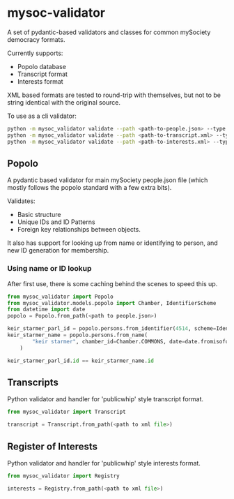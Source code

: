 # mysoc-validator

A set of pydantic-based validators and classes for common mySociety democracy formats.

Currently supports:

- Popolo database
- Transcript format
- Interests format

XML based formats are tested to round-trip with themselves, but not to be string identical with the original source.

To use as a cli validator:

```bash
python -m mysoc_validator validate --path <path-to-people.json> --type popolo
python -m mysoc_validator validate --path <path-to-transcript.xml> --type transcript
python -m mysoc_validator validate --path <path-to-interests.xml> --type interests

```

## Popolo

A pydantic based validator for main mySociety people.json file (which mostly follows the popolo standard with a few extra bits).

Validates:

- Basic structure
- Unique IDs and ID Patterns
- Foreign key relationships between objects.

It also has support for looking up from name or identifying to person, and new ID generation for membership. 

### Using name or ID lookup

After first use, there is some caching behind the scenes to speed this up.

```python
from mysoc_validator import Popolo
from mysoc_validator.models.popolo import Chamber, IdentifierScheme
from datetime import date
popolo = Popolo.from_path(<path to people.json>)

keir_starmer_parl_id = popolo.persons.from_identifier(4514, scheme=IdentifierScheme.MNIS)
keir_starmer_name = popolo.persons.from_name(
        "keir starmer", chamber_id=Chamber.COMMONS, date=date.fromisoformat("2022-07-31")
    )

keir_starmer_parl_id.id == keir_starmer_name.id
```


## Transcripts

Python validator and handler for 'publicwhip' style transcript format. 

```python
from mysoc_validator import Transcript

transcript = Transcript.from_path(<path to xml file>)
```

## Register of Interests

Python validator and handler for 'publicwhip' style interests format. 

```python
from mysoc_validator import Registry

interests = Registry.from_path(<path to xml file>)
```

